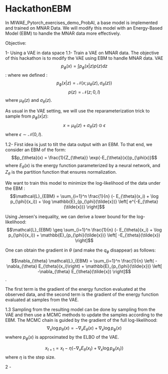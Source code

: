 # HackathonEBM

In MIWAE_Pytorch_exercises_demo_ProbAI, a base model is implemented and trained on MNAR Data. We will modify this model with an Energy-Based Model (EBM) to handle the MNAR data more effectively.


Objective: 

1- Using a VAE in data space
    1.1- Train a VAE on MNAR data.
    The objective of this hackathon is to modify the VAE using EBM to handle MNAR data.
    VAE $$p_{\phi}(x) = \int p_{\phi}(x|z)p(z)dz$$: 
    where we defined :
    $$p_{\phi}(x|z) = \mathcal{N}(x; \mu_{\theta}(z), \sigma_{\theta}(z))$$
    $$p(z) = \mathcal{N}(z; 0, I)$$
    where $\mu_{\theta}(z)$ and $\sigma_{\theta}(z)$.

As usual in the VAE setting, we will use the reparameterization trick to sample from $p_{\phi}(x|z)$:
    $$x = \mu_{\theta}(z) + \sigma_{\theta}(z) \odot \epsilon$$
    where $\epsilon \sim \mathcal{N}(0, I)$.
    
1.2- First idea is just to tilt the data output with an EBM. To that end, we consider an EBM of the form:
    $$p_{\theta}(x) = \frac{1}{Z_{\theta}} \exp(-E_{\theta}(x))p_{\phi(x)}$$
    where $E_{\theta}(x)$ is the energy function parameterized by a neural network, and $Z_{\theta}$ is the partition function that ensures normalization.

We want to train this model to minimize the log-likelihood of the data under the EBM :
    $$\mathcal{L}_{EBM} = \sum_{i=1}^n  \frac{1}{n} (- E_{\theta}(x_i) + \log p_{\phi}(x_i)) +  \log \mathbb{E}_{p_{\phi}(\tilde{x})} \left[ e^{-E_{\theta}(\tilde{x})} \right]$$

Using Jensen's inequality, we can derive a lower bound for the log-likelihood:
    $$\mathcal{L}_{EBM} \geq \sum_{i=1}^n  \frac{1}{n} (- E_{\theta}(x_i) + \log p_{\phi}(x_i)) +   \mathbb{E}_{p_{\phi}(\tilde{x})} \left[ -E_{\theta}(\tilde{x}) \right]$$

One can obtain the gradient in $\theta$ (and make the $q_{\phi}$ disappear) as follows:

$$\nabla_{\theta} \mathcal{L}_{EBM} = \sum_{i=1}^n  \frac{1}{n} \left( -\nabla_{\theta} E_{\theta}(x_i)\right) +  \mathbb{E}_{p_{\phi}(\tilde{x})} \left[ -\nabla_{\theta} E_{\theta}(\tilde{x}) \right]$$.

The first term is the gradient of the energy function evaluated at the observed data, and the second term is the gradient of the energy function evaluated at samples from the VAE.

1.3 Sampling from the resulting model can be done by sampling from the VAE and then use a MCMC methods to update the samples according to the EBM. 
    The MCMC chain is guided by the gradient of the full log-likelihood:
    $$\nabla_{x} \log p_{\theta}(x) = -\nabla_{x} E_{\theta}(x) + \nabla_{x} \log p_{\phi}(x)$$
    wwhere $p_{\phi}(x)$ is approximated by the ELBO of the VAE.

$$x_{t+1} = x_t - \eta \left( -\nabla_{x} E_{\theta}(x_t) + \nabla_{x} \log p_{\phi}(x_t) \right)$$
    where $\eta$ is the step size.







2 - 



